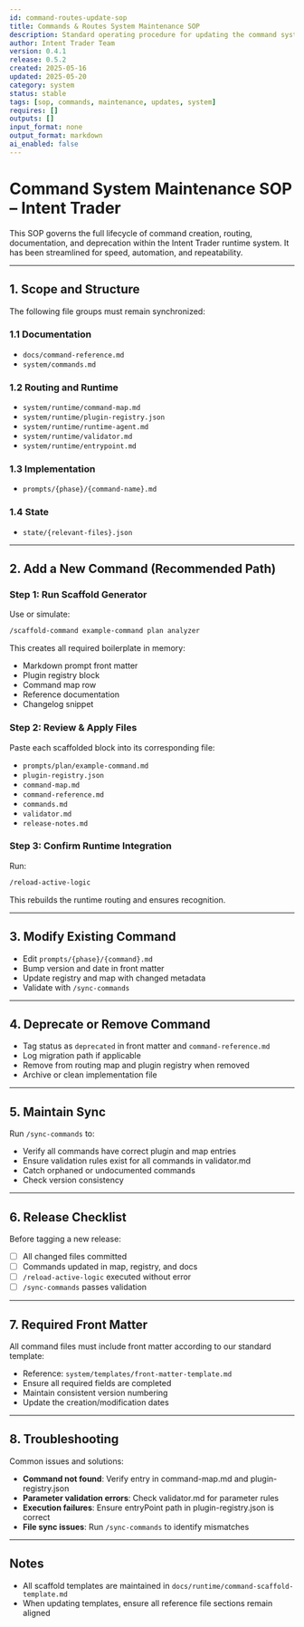 ```yaml
---
id: command-routes-update-sop
title: Commands & Routes System Maintenance SOP
description: Standard operating procedure for updating the command system in Intent Trader
author: Intent Trader Team
version: 0.4.1
release: 0.5.2
created: 2025-05-16
updated: 2025-05-20
category: system
status: stable
tags: [sop, commands, maintenance, updates, system]
requires: []
outputs: []
input_format: none
output_format: markdown
ai_enabled: false
---
```


# Command System Maintenance SOP – Intent Trader

This SOP governs the full lifecycle of command creation, routing, documentation, and deprecation within the Intent Trader runtime system. It has been streamlined for speed, automation, and repeatability.

---

## 1. Scope and Structure

The following file groups must remain synchronized:

### 1.1 Documentation
* `docs/command-reference.md`
* `system/commands.md`

### 1.2 Routing and Runtime
* `system/runtime/command-map.md`
* `system/runtime/plugin-registry.json`
* `system/runtime/runtime-agent.md`
* `system/runtime/validator.md`
* `system/runtime/entrypoint.md`

### 1.3 Implementation
* `prompts/{phase}/{command-name}.md`

### 1.4 State
* `state/{relevant-files}.json`

---

## 2. Add a New Command (Recommended Path)

### Step 1: Run Scaffold Generator

Use or simulate:

```bash
/scaffold-command example-command plan analyzer
```

This creates all required boilerplate in memory:
* Markdown prompt front matter
* Plugin registry block
* Command map row
* Reference documentation
* Changelog snippet

### Step 2: Review & Apply Files

Paste each scaffolded block into its corresponding file:
* `prompts/plan/example-command.md`
* `plugin-registry.json`
* `command-map.md`
* `command-reference.md`
* `commands.md`
* `validator.md`
* `release-notes.md`

### Step 3: Confirm Runtime Integration

Run:

```bash
/reload-active-logic
```

This rebuilds the runtime routing and ensures recognition.

---

## 3. Modify Existing Command

* Edit `prompts/{phase}/{command}.md`
* Bump version and date in front matter
* Update registry and map with changed metadata
* Validate with `/sync-commands`

---

## 4. Deprecate or Remove Command

* Tag status as `deprecated` in front matter and `command-reference.md`
* Log migration path if applicable
* Remove from routing map and plugin registry when removed
* Archive or clean implementation file

---

## 5. Maintain Sync

Run `/sync-commands` to:
* Verify all commands have correct plugin and map entries
* Ensure validation rules exist for all commands in validator.md
* Catch orphaned or undocumented commands
* Check version consistency

---

## 6. Release Checklist

Before tagging a new release:
* [ ] All changed files committed
* [ ] Commands updated in map, registry, and docs
* [ ] `/reload-active-logic` executed without error
* [ ] `/sync-commands` passes validation

---

## 7. Required Front Matter

All command files must include front matter according to our standard template:
* Reference: `system/templates/front-matter-template.md`
* Ensure all required fields are completed
* Maintain consistent version numbering
* Update the creation/modification dates

---

## 8. Troubleshooting

Common issues and solutions:
* **Command not found**: Verify entry in command-map.md and plugin-registry.json
* **Parameter validation errors**: Check validator.md for parameter rules
* **Execution failures**: Ensure entryPoint path in plugin-registry.json is correct
* **File sync issues**: Run `/sync-commands` to identify mismatches

---

## Notes
* All scaffold templates are maintained in `docs/runtime/command-scaffold-template.md`
* When updating templates, ensure all reference file sections remain aligned
